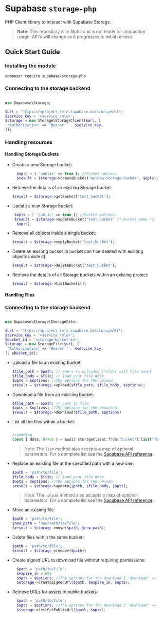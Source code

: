 # Supabase `storage-php`

PHP Client library to interact with Supabase Storage.

> **Note:** This repository is in Alpha and is not ready for production usage. API's will change as it progresses to initial release.

## Quick Start Guide

### Installing the module

```bash
composer require supabase/storage-php
```

### Connecting to the storage backend

```php

use Supabase\Storage;

$url = 'https://<project_ref>.supabase.co/storage/v1';
$service_key = '<service_role>';
$storage = new Storage\StorageClient($url, [
 'Authorization' => 'Bearer ' . $service_key,
]);
```

### Handling resources

#### Handling Storage Buckets

- Create a new Storage bucket:

  ```php
    $opts = [ 'public' => true ]; //Bucket options
    $result = $storage->createBucket('my-new-storage-bucket', $opts);
  ```

- Retrieve the details of an existing Storage bucket:

  ```php
  $result = $storage->getBucket('test_bucket');
  ```

- Update a new Storage bucket:

  ```php
   $opts = [ 'public' => true ]; //Bucket options.
   $result = $storage->updateBucket('test_bucket' /* Bucket name */,
    $opts);
  ```

- Remove all objects inside a single bucket:

  ```php
  $result = $storage->emptyBucket('test_bucket');
  ```

- Delete an existing bucket (a bucket can't be deleted with existing objects inside it):

  ```php
  $result = $storage->deleteBucket('test_bucket');
  ```

- Retrieve the details of all Storage buckets within an existing project:

  ```php
  $result = $storage->listBuckets();
  ```

#### Handling Files

### Connecting to the storage backend

```php

use Supabase\Storage\StorageFile;

$url = 'https://<project_ref>.supabase.co/storage/v1';
$service_key = '<service_role>';
$bucket_id = '<storage-bucket-id';
$storage = new StorageFile($url, [
 'Authorization' => 'Bearer ' . $service_key,
], $bucket_id);
```

- Upload a file to an existing bucket:

  ```php
  $file_path = $path; // where to uploaded [folder with file name]
  $file_body = $file; // load your file here
  $opts = $options; //The options for the upload.
  $result = $storage->upload($file_path, $file_body, $options);
  ```

- Download a file from an exisiting bucket:

  ```php
  $file_path = $path; // path to file
  $opts = $options; //The options for the download.
  $result = $storage->download($file_path, $options)
  ```

- List all the files within a bucket:

  ```php

  //pending
  const { data, error } = await storageClient.from('bucket').list('folder')
  ```

  > Note: The `list` method also accepts a map of optional parameters. For a complete list see the [Supabase API reference](https://supabase.com/docs/reference/javascript/storage-from-list).

- Replace an existing file at the specified path with a new one:

  ```php
  $path = 'path/to/file';
  $file_body = $file; // load your file here
  $opts = $options; //The options for the upload.
  $result = $storage->update($path, $file_body, $opts);
  ```

  > Note: The `upload` method also accepts a map of optional parameters. For a complete list see the [Supabase API reference](https://supabase.com/docs/reference/javascript/storage-from-upload).

- Move an existing file:

  ```php
  $path = 'path/to/file';
  $new_path = 'new/path/to/file';
  $result = $storage->move($path, $new_path);
  ```

- Delete files within the same bucket:

  ```php
  $path = 'path/to/file';
  $result = $storage->remove($path);
  ```

- Create signed URL to download file without requiring permissions:

  ```php
    $path = 'path/to/file';
    $expire_in = 60;
    $opts = $options; //The options for the download.[ 'download' => TRUE ]
    $storage->createSignedUrl($path, $expire_in, $opts);
  ```

- Retrieve URLs for assets in public buckets:

  ```php
    $path = 'path/to/file';
    $opts = $options; //The options for the download.[ 'download' => TRUE ]
    $storage->testGetPublicUrl($path, $opts);
  ```



